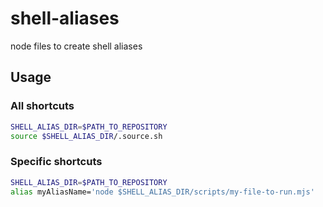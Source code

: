 # shell-aliases

node files to create shell aliases

## Usage

### All shortcuts

```bash
SHELL_ALIAS_DIR=$PATH_TO_REPOSITORY
source $SHELL_ALIAS_DIR/.source.sh
```

### Specific shortcuts

```bash
SHELL_ALIAS_DIR=$PATH_TO_REPOSITORY
alias myAliasName='node $SHELL_ALIAS_DIR/scripts/my-file-to-run.mjs'
```
